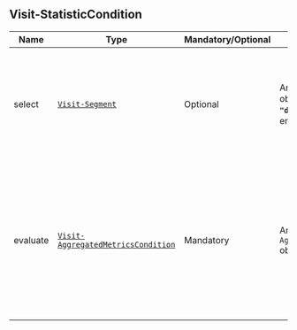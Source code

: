 ## Visit-StatisticCondition

Name | Type | Mandatory/Optional | Allowed Values | Description
------------|------------|------------|------------|------------
select    | [`Visit-Segment`](/api/reference/data-modelsata-models/r-segment/visit.md) | Optional | Any valid `Visit-Segment` object **without the field `"deviceBase"`**. `null` and empty Object allowed | Indicates the  [Segment of *Visits*](/api/concepts/resource-definition.md#resource-segment) on which the Aggregated Metrics Condition must be evaluated.
evaluate    | [`Visit-AggregatedMetricsCondition`](/api/reference/data-modelsata-models/r-aggregated-metrics-condition/visit.md)| Mandatory | Any valid `Visit-AggregatedMetricsCondition` object | Indicates the algebraic condition(s) that have to be evaluated (for one or more Aggregated Metrics) for the Condition to hold true.

```json
```

